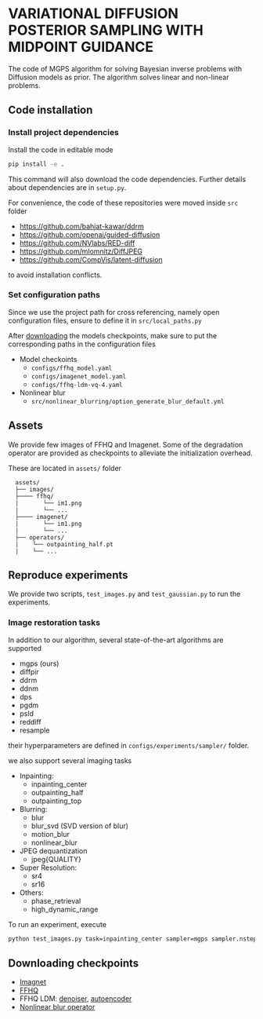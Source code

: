 # VARIATIONAL DIFFUSION POSTERIOR SAMPLING WITH MIDPOINT GUIDANCE

The code of MGPS algorithm for solving Bayesian inverse problems with Diffusion models as prior.
The algorithm solves linear and non-linear problems.


## Code installation

### Install project dependencies

Install the code in editable mode

```bash
pip install -e .
```

This command will also download the code dependencies.
Further details about dependencies are in ``setup.py``.

For convenience, the code of these repositories were moved inside ``src`` folder

- https://github.com/bahjat-kawar/ddrm
- https://github.com/openai/guided-diffusion
- https://github.com/NVlabs/RED-diff
- https://github.com/mlomnitz/DiffJPEG
- https://github.com/CompVis/latent-diffusion

to avoid installation conflicts.

### Set configuration paths

Since we use the project path for cross referencing, namely open configuration files, ensure to define it in ``src/local_paths.py``

After [downloading](#downloading-checkpoints) the models checkpoints, make sure to put the corresponding paths in the configuration files

- Model checkoints
  - ``configs/ffhq_model.yaml``
  - ``configs/imagenet_model.yaml``
  - ``configs/ffhq-ldm-vq-4.yaml``
- Nonlinear blur
  - ``src/nonlinear_blurring/option_generate_blur_default.yml``


## Assets

We provide few images of FFHQ and Imagenet.
Some of the degradation operator are provided as checkpoints to alleviate the initialization overhead.

These are located in ``assets/`` folder

```
  assets/
  ├── images/
  ├──── ffhq/
  |       └── im1.png
  |       └── ...
  ├──── imagenet/
  |       └── im1.png
  |       └── ...
  ├── operators/
  |    └── outpainting_half.pt
  |    └── ...
```


## Reproduce experiments

We provide two scripts, ``test_images.py`` and ``test_gaussian.py`` to run the experiments.

### Image restoration tasks

In addition to our algorithm, several state-of-the-art algorithms are supported

- mgps (ours)
- diffpir
- ddrm
- ddnm
- dps
- pgdm
- psld
- reddiff
- resample

their hyperparameters are defined in ``configs/experiments/sampler/`` folder.

we also support several imaging tasks

- Inpainting:
    - inpainting_center
    - outpainting_half
    - outpainting_top
- Blurring:
    - blur
    - blur_svd (SVD version of blur)
    - motion_blur
    - nonlinear_blur
- JPEG dequantization
    - jpeg{QUALITY}
- Super Resolution:
    - sr4
    - sr16
- Others:
    - phase_retrieval
    - high_dynamic_range

To run an experiment, execute

```bash
python test_images.py task=inpainting_center sampler=mgps sampler.nsteps=50 sampler.nsamples=1 dataset=ffhq im_idx="00018" device=cuda:0

```

## Downloading checkpoints

- [Imagnet](https://github.com/openai/guided-diffusion)
- [FFHQ](https://github.com/DPS2022/diffusion-posterior-sampling)
- FFHQ LDM: [denoiser](https://ommer-lab.com/files/latent-diffusion/ffhq.zip), [autoencoder](https://ommer-lab.com/files/latent-diffusion/vq-f4.zip)
- [Nonlinear blur operator](https://drive.google.com/file/d/1xUvRmusWa0PaFej1Kxu11Te33v0JvEeL/view?usp=drive_link)
